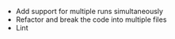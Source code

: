 - Add support for multiple runs simultaneously
- Refactor and break the code into multiple files
- Lint